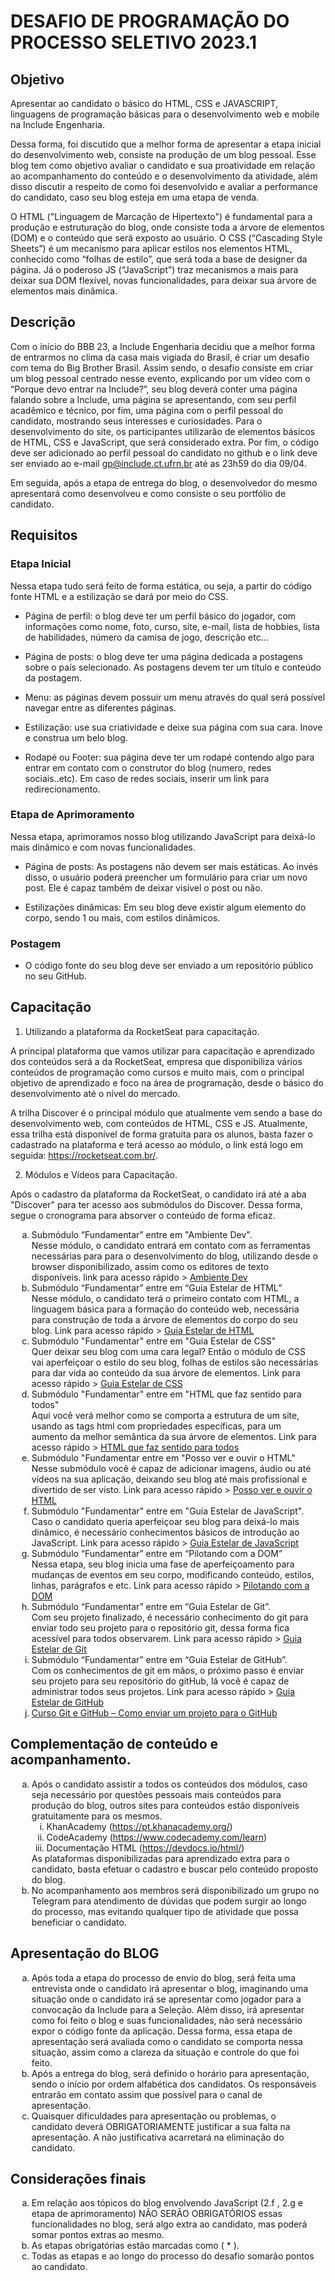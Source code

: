 # DESAFIO DE PROGRAMAÇÃO DO PROCESSO SELETIVO 2023.1

## Objetivo

Apresentar ao candidato o básico do HTML, CSS e JAVASCRIPT, linguagens de programação básicas para o desenvolvimento web e mobile na Include Engenharia.

Dessa forma, foi discutido que a melhor forma de apresentar a etapa inicial do desenvolvimento web, consiste na produção de um blog pessoal. Esse blog tem como objetivo avaliar o candidato e sua proatividade em relação ao acompanhamento do conteúdo e o desenvolvimento da atividade, além disso discutir a respeito de como foi desenvolvido e avaliar a performance do candidato, caso seu blog esteja em uma etapa de venda.

O HTML ("Linguagem de Marcação de Hipertexto") é fundamental para a produção e estruturação do blog, onde consiste toda a árvore de elementos (DOM) e o conteúdo que será exposto ao usuário. O CSS (“Cascading Style Sheets”) é um mecanismo para aplicar estilos nos elementos HTML, conhecido como “folhas de estilo”, que será toda a base de designer da página. Já o poderoso JS (“JavaScript”) traz mecanismos a mais para deixar sua DOM flexível, novas funcionalidades, para deixar sua árvore de elementos mais dinâmica.

## Descrição

Com o início do BBB 23, a Include Engenharia decidiu que a melhor forma de entrarmos no clima da casa mais vigiada do Brasil, é criar um desafio com tema do Big Brother Brasil. Assim sendo, o desafio consiste em criar um blog pessoal centrado nesse evento, explicando por um vídeo com o “Porque devo entrar na Include?”, seu blog deverá conter uma página falando sobre a Include, uma página se apresentando, com seu perfil acadêmico e técnico, por fim, uma página com o perfil pessoal do candidato, mostrando seus interesses e curiosidades. Para o desenvolvimento do site, os participantes utilizarão de elementos básicos de HTML, CSS e JavaScript, que será considerado extra. Por fim, o código deve ser adicionado ao perfil pessoal do candidato no github e o link deve ser enviado ao e-mail gp@include.ct.ufrn.br até as 23h59 do dia 09/04.

Em seguida, após a etapa de entrega do blog, o desenvolvedor do mesmo apresentará como desenvolveu e como consiste o seu portfólio de candidato.

## Requisitos

### Etapa Inicial

Nessa etapa tudo será feito de forma estática, ou seja, a partir do código fonte HTML e a estilização se dará por meio do CSS.

* Página de perfil: o blog deve ter um perfil básico do jogador, com informações como nome, foto, curso, site, e-mail, lista de hobbies, lista de habilidades, número da camisa de jogo, descrição etc...

* Página de posts: o blog deve ter uma página dedicada a postagens sobre o país selecionado. As postagens devem ter um título e conteúdo da postagem.

* Menu: as páginas devem possuir um menu através do qual será possível navegar entre as diferentes páginas.

* Estilização: use sua criatividade e deixe sua página com sua cara. Inove e construa um belo blog.

* Rodapé ou Footer: sua página deve ter um rodapé contendo algo para entrar em contato com o construtor do blog (numero, redes sociais..etc). Em caso de redes sociais, inserir um link para redirecionamento.

### Etapa de Aprimoramento

Nessa etapa, aprimoramos nosso blog utilizando JavaScript para deixá-lo mais dinâmico e com novas funcionalidades.

* Página de posts: As postagens não devem ser mais estáticas. Ao invés disso, o usuário poderá preencher um formulário para criar um novo post. Ele é capaz também de deixar visível o post ou não.

* Estilizações dinâmicas: Em seu blog deve existir algum elemento do corpo, sendo 1 ou mais, com estilos dinâmicos.

### Postagem

* O código fonte do seu blog deve ser enviado a um repositório público no seu GitHub.

## Capacitação

1. Utilizando a plataforma da RocketSeat para capacitação.

A principal plataforma que vamos utilizar para capacitação e aprendizado dos conteúdos será a da RocketSeat, empresa que disponibiliza vários conteúdos de programação como cursos e muito mais, com o principal objetivo de aprendizado e foco na área de programação, desde o básico do desenvolvimento até o nível do mercado.

A trilha Discover é o principal módulo que atualmente vem sendo a base do desenvolvimento web, com conteúdos de HTML, CSS e JS. Atualmente, essa trilha está disponível de forma gratuita para os alunos, basta fazer o cadastrado na plataforma e terá acesso ao módulo, o link está logo em seguida: https://rocketseat.com.br/.

2. Módulos e Vídeos para Capacitação.

Após o cadastro da plataforma da RocketSeat, o candidato irá até a aba "Discover" para ter acesso aos submódulos do Discover. Dessa forma, segue o cronograma para absorver o conteúdo de forma eficaz.

<ol type="a" style="margin:10px;">
  <li ="margin-top: 10px;">Submódulo “Fundamentar” entre em "Ambiente Dev".</li>
  <div>Nesse módulo, o candidato entrará em contato com as ferramentas necessárias para para o desenvolvimento do blog, utilizando desde o browser disponibilizado, assim como os editores de texto disponíveis.
  link para acesso rápido > <a href="https://app.rocketseat.com.br/discover/course/ambiente-de-dev-de-outro-mundo">Ambiente Dev</a>
  
  </div>
  <li ="margin-top: 10px;">Submódulo “Fundamentar” entre em “Guia Estelar de HTML”</li>
  <div>
  Nesse módulo, o candidato terá o primeiro contato com HTML, a linguagem básica para a formação do conteúdo web, necessária para construção de toda a árvore de elementos do corpo do seu blog.
  Link para acesso rápido > <a href="https://app.rocketseat.com.br/discover/course/o-guia-estelar-de-html">Guia Estelar de HTML</a>
  </div>

  <li ="margin-top: 10px;">Submódulo "Fundamentar" entre em "Guia Estelar de CSS"</li>
  <div>
  Quer deixar seu blog com uma cara legal? Então o módulo de CSS vai aperfeiçoar o estilo do seu blog, folhas de estilos são necessárias para dar vida ao conteúdo da sua árvore de elementos.
  Link para acesso rápido > <a href="https://app.rocketseat.com.br/discover/course/o-guia-estelar-de-css">Guia Estelar de CSS</a>
  </div>
  <li ="margin-top: 10px;">Submódulo "Fundamentar" entre em "HTML que faz sentido para todos"</li>
  <div>
  Aqui você verá melhor como se comporta a estrutura de um site, usando as tags html com propriedades específicas, para um aumento da melhor semântica da sua árvore de elementos.
  Link para acesso rápido > <a href="https://app.rocketseat.com.br/discover/course/html-que-faz-sentido-para-todos">HTML que faz sentido para todos</a>
  </div>


  <li ="margin-top: 10px;">Submódulo "Fundamentar entre em "Posso ver e ouvir o HTML"</li>
  <div>
  Nesse submódulo você é capaz de adicionar imagens, áudio ou até vídeos na sua aplicação, deixando seu blog até mais profissional e divertido de ser visto.
  Link para acesso rápido > <a href="https://app.rocketseat.com.br/discover/course/posso-ver-e-ouvir-o-html">Posso ver e ouvir o HTML</a>
  </div>

  <li ="margin-top: 10px;">Submódulo "Fundamentar" entre em "Guia Estelar de JavaScript".</li>
  <div>
  Caso o candidato queria aperfeiçoar seu blog para deixá-lo mais dinâmico, é necessário conhecimentos básicos de introdução ao JavaScript.
  Link para acesso rápido > <a href="https://app.rocketseat.com.br/discover/course/o-guia-estelar-de-java-script">Guia Estelar de JavaScript</a>
  </div>

  <li ="margin-top: 10px;">Submódulo “Fundamentar” entre em “Pilotando com a DOM”</li>
  <div>
  Nessa etapa, seu blog inicia uma fase de aperfeiçoamento para mudanças de
eventos em seu corpo, modificando conteúdo, estilos, linhas, parágrafos e etc.
Link para acesso rápido >
  <a href="https://app.rocketseat.com.br/discover/course/pilotando-com-a-dom">
  Pilotando com a DOM
  </a>
  </div>

  <li ="margin-top: 10px;">Submódulo “Fundamentar” entre em “Guia Estelar de Git”.</li>
  <div>
  Com seu projeto finalizado, é necessário conhecimento do git para enviar todo
seu projeto para o repositório git, dessa forma fica acessível para todos observarem.
Link para acesso rápido >
  <a href="https://app.rocketseat.com.br/discover/course/o-guia-estelar-de-git">
  Guia Estelar de Git
  </a>
  </div>

  <li ="margin-top: 10px;">Submódulo “Fundamentar” entre em “Guia Estelar de GitHub”.</li>
  <div>
  Com os conhecimentos de git em mãos, o próximo passo é enviar seu projeto
para seu repositório do gitHub, lá você é capaz de administrar todos seus projetos.
Link para acesso rápido >
  
  <a href="https://app.rocketseat.com.br/discover/course/o-guia-estelar-de-git-hub">
  Guia Estelar de GitHub
  </a>
  </div>

  <li ="margin-top: 10px;"><a href="https://www.youtube.com/watch?v=O2DFKHla80A">
  Curso Git e GitHub – Como enviar um projeto para o GitHub
  </a>
  </li>
</ol>

## Complementação de conteúdo e acompanhamento.

 
<ol type="a" style="margin:10px;">
  <li ="margin-top: 10px;">
    Após o candidato assistir a todos os conteúdos dos módulos, caso seja necessário por questões pessoais mais conteúdos para produção do blog, outros sites para conteúdos estão disponíveis gratuitamente para os mesmos.
    <ol type="i">
      <li ="margin-top: 10px;">
        KhanAcademy (<a href="https://pt.khanacademy.org/">https://pt.khanacademy.org/</a>)
      </li>
      <li ="margin-top: 10px;">
        CodeAcademy (<a href="https://www.codecademy.com/learn">https://www.codecademy.com/learn</a>)
      </li>
      <li ="margin-top: 10px;">
        Documentação HTML (<a href="https://devdocs.io/html/">https://devdocs.io/html/</a>)
      </li>
    </ol>
  </li>
  As plataformas disponibilizadas para aprendizado extra para o candidato, basta efetuar o cadastro e buscar pelo conteúdo proposto do blog.
  <li ="margin-top: 10px;">
    No acompanhamento aos membros será disponibilizado um grupo no Telegram para atendimento de dúvidas que podem surgir ao longo do processo, mas evitando qualquer tipo de atividade que possa beneficiar o candidato.
  </li>
</ol>
 
## Apresentação do BLOG

<ol type="a" style="margin:10px;">
  <li ="margin-top: 10px;">
    Após toda a etapa do processo de envio do blog, será feita uma entrevista onde o candidato irá apresentar o blog, imaginando uma situação onde o candidato irá se apresentar como jogador para a convocação da Include para a Seleção. Além disso, irá apresentar como foi feito o blog e suas funcionalidades, não será necessário expor o código fonte da aplicação. Dessa forma, essa etapa de apresentação será avaliada como o candidato se comporta nessa situação, assim como a clareza da situação e controle do que foi feito.
  </li>
  <li ="margin-top: 10px;">
    Após a entrega do blog, será definido o horário para apresentação, sendo o início por ordem alfabética dos candidatos. Os responsáveis entrarão em contato assim que possível para o canal de apresentação.
  </li>
  <li ="margin-top: 10px;">
    Quaisquer dificuldades para apresentação ou problemas, o candidato deverá OBRIGATORIAMENTE justificar a sua falta na apresentação. A não justificativa acarretará na eliminação do candidato.
  </li>
</ol>

## Considerações finais

<ol type="a" style="margin:10px;">
  <li ="margin-top: 10px;">
    Em relação aos tópicos do blog envolvendo JavaScript (2.f , 2.g e etapa de
    aprimoramento) NÃO SERÃO OBRIGATÓRIOS essas funcionalidades no blog,
    será algo extra ao candidato, mas poderá somar pontos extras ao mesmo.
  </li>
  <li ="margin-top: 10px;">
    As etapas obrigatórias estão marcadas como ( * ).
  </li>
  <li ="margin-top: 10px;">
    Todas as etapas e ao longo do processo do desafio somarão pontos ao
    candidato.
  </li>
</ol>